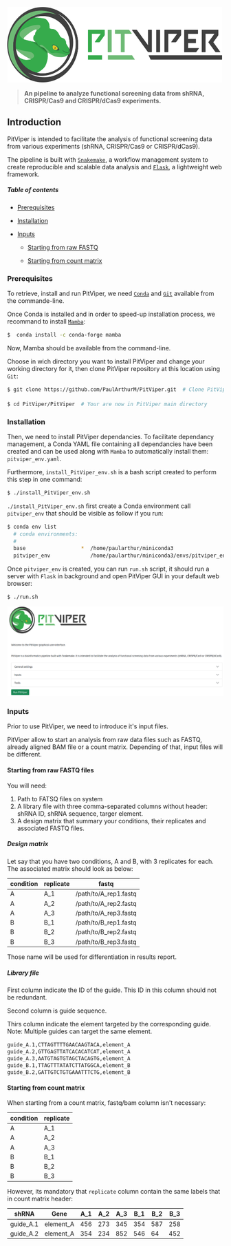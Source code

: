 <img src="PitViper/docs/logo/pitviper_remasteredv2.png" alt="alt text" width="500" height="175">

> **An pipeline to analyze functional screening data from shRNA, CRISPR/Cas9 and CRISPR/dCas9 experiments.**

## Introduction

PitViper is intended to facilitate the analysis of functional screening data from various experiments (shRNA, CRISPR/Cas9 or CRISPR/dCas9).

The pipeline is built with [`Snakemake`](https://snakemake.readthedocs.io/en/stable/), a workflow management system to create reproducible and scalable data analysis and [`Flask`](https://flask.palletsprojects.com/en/2.0.x/), a lightweight web framework.


##### Table of contents

- [Prerequisites](#prerequisites)

- [Installation](#installation)

- [Inputs](#inputs)

  - [Starting from raw FASTQ](#starting-from-raw-fastq-files)

  - [Starting from count matrix](#starting-from-count-matrix)


### Prerequisites

To retrieve, install and run PitViper, we need [`Conda`](https://docs.conda.io/en/latest/) and [`Git`](https://git-scm.com/) available from the commande-line.

Once Conda is installed and in order to speed-up installation process, we recommand to install [`Mamba`](https://github.com/mamba-org/mamba):

```bash
$  conda install -c conda-forge mamba
```

Now, Mamba should be available from the command-line.

Choose in wich directory you want to install PitViper and change your working directory for it, then clone PitViper repository at this location using `Git`:

```bash
$ git clone https://github.com/PaulArthurM/PitViper.git  # Clone PitViper reposity in ~/PitViper/

$ cd PitViper/PitViper  # Your are now in PitViper main directory
```

### Installation

Then, we need to install PitViper dependancies. To facilitate dependancy management, a Conda YAML file containing all dependancies have been created and can be used along with `Mamba` to automatically install them: `pitviper_env.yaml`.

Furthermore, `install_PitViper_env.sh` is a bash script created to perform this step in one command:

```bash
$ ./install_PitViper_env.sh
```

`./install_PitViper_env.sh` first create a Conda environment call `pitviper_env` that should be visible as follow if you run:

```bash
$ conda env list
  # conda environments:
  #
  base                  *  /home/paularthur/miniconda3
  pitviper_env             /home/paularthur/miniconda3/envs/pitviper_env
```

Once `pitviper_env` is created, you can run `run.sh` script, it should run a server with `Flask` in background and open PitViper GUI in your default web browser:

```bash
$ ./run.sh
```


<img src="PitViper/docs/PitViper.png" alt="alt text">


### Inputs

Prior to use PitViper, we need to introduce it's input files.

PitViper allow to start an analysis from raw data files such as FASTQ, already aligned BAM file or a count matrix. Depending of that, input files will be different.

#### Starting from raw FASTQ files

You will need:

1. Path to FATSQ files on system
2. A library file with three comma-separated columns without header: shRNA ID, shRNA sequence, targer element.
3. A design matrix that summary your conditions, their replicates and associated FASTQ files.

##### Design matrix

Let say that you have two conditions, A and B, with 3 replicates for each. The associated matrix should look as below:

| condition | replicate | fastq                 |
|-----------|-----------|-----------------------|
| A         | A_1       | /path/to/A_rep1.fastq |
| A         | A_2       | /path/to/A_rep2.fastq |
| A         | A_3       | /path/to/A_rep3.fastq |
| B         | B_1       | /path/to/B_rep1.fastq |
| B         | B_2       | /path/to/B_rep2.fastq |
| B         | B_3       | /path/to/B_rep3.fastq |

Those name will be used for differentiation in results report. 

##### Library file

First column indicate the ID of the guide. This ID in this column should not be redundant.

Second column is guide sequence.

Thirs column indicate the element targeted by the corresponding guide. Note: Multiple guides can target the same element.

```
guide_A.1,CTTAGTTTTGAACAAGTACA,element_A
guide_A.2,GTTGAGTTATCACACATCAT,element_A
guide_A.3,AATGTAGTGTAGCTACAGTG,element_A
guide_B.1,TTAGTTTATATCTTATGGCA,element_B
guide_B.2,GATTGTCTGTGAAATTTCTG,element_B
```

#### Starting from count matrix

When starting from a count matrix, fastq/bam column isn't necessary:

| condition | replicate | 
|-----------|-----------|
| A         | A_1       |
| A         | A_2       |
| A         | A_3       |
| B         | B_1       |
| B         | B_2       |
| B         | B_3       |

However, its mandatory that `replicate` column contain the same labels that in count matrix header:

| shRNA       | Gene      | A_1 | A_2 | A_3 | B_1 | B_2 | B_3 |
|-------------|-----------|-----|-----|-----|-----|-----|-----|
| guide_A.1 | element_A | 456 | 273 | 345 | 354 | 587 | 258 |
| guide_A.2 | element_A | 354 | 234 | 852 | 546 | 64  | 452 |
